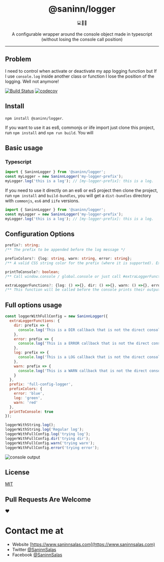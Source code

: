 <div align="center">
  <h1>@saninn/logger</h1>

💻👨‍💻

A configurable wrapper around the console object made in typescript (without losing the console call position)

</div>

<hr />

## Problem

I need to control when activate or deactivate my app logging function but If I use `console.log` inside another class or function I lose the position of the logging. Well not anymore!

[![Build Status](https://travis-ci.org/distante/saninn-logger.svg?branch=master)](https://travis-ci.org/distante/saninn-logger) [![codecov](https://codecov.io/gh/distante/saninn-logger/branch/master/graph/badge.svg)](https://codecov.io/gh/distante/saninn-logger)

## Install

`npm install @saninn/logger`.

If you want to use it as es6, commonjs or iife import just clone this project, run `npm install` and `npm run build`. You will

## Basic usage

### Typescript

```ts
import { SaninnLogger } from '@saninn/logger';
const myLogger = new SaninnLogger('my-logger-prefix');
myLogger.log('this is a log'); // [my-logger-prefix]: this is a log.
```

If you need to use it directly on an es6 or es5 project then clone the project, run `npm install` and `build-bundles`, you will get a `dist-bundles` directory with `commonjs`, `es6` and `iife` versions.

```ts
import { SaninnLogger } from '@saninn/logger';
const myLogger = new SaninnLogger('my-logger-prefix');
myLogger.log('this is a log'); // [my-logger-prefix]: this is a log.
```

## Configuration Options

```ts
prefix?: string;
/** The prefix to be appended before the log message */

prefixColors?: {log: string, warn: string, error: string};
/** A valid CSS string color for the prefix (where it is supported). Examples: red | #ffbbss | rgb(255,10,2) | rgba(255,10,2,1)  */

printToConsole?: boolean;
/** Call window.console / global.console or just call #extraLoggerFunction */

extraLoggerFunctions?: {log: () =>{}, dir: () =>{}, warn: () =>{}, error: () =>{}};
/** This function will be called before the console prints their output */
```

## Full options usage

```js
const loggerWithFullConfig = new SaninnLogger({
  extraLoggerFunctions: {
    dir: prefix => {
      console.log('This is a DIR callback that is not the direct console.dir', 'thisIsTheFrefix ' + prefix);
    },
    error: prefix => {
      console.log('This is a ERROR callback that is not the direct console.error', 'thisIsTheFrefix ' + prefix);
    },
    log: prefix => {
      console.log('This is a LOG callback that is not the direct console.log', 'thisIsTheFrefix ' + prefix);
    },
    warn: prefix => {
      console.log('This is a WARN callback that is not the direct console.warn', 'thisIsTheFrefix ' + prefix);
    }
  },
  prefix: 'full-config-logger',
  prefixColors: {
    error: 'blue',
    log: 'green',
    warn: 'red'
  },
  printToConsole: true
});

loggerWithString.log();
loggerWithString.log('Regular log');
loggerWithFullConfig.log('trying log');
loggerWithFullConfig.dir('trying dir');
loggerWithFullConfig.warn('trying warn');
loggerWithFullConfig.error('trying error');
```

![console output][output]

[output]: https://i.imgur.com/6A8IT7H.png 'console output'

## License

[MIT](/LICENSE)

## Pull Requests Are Welcome

❤

# Contact me at

- Website [https://www.saninnsalas.com](https://www.saninnsalas.com)
- Twitter [@SaninnSalas](https://twitter.com/saninnsalas)
- Facebook [@SaninnSalas](https://www.facebook.com/SaninnSD/)
